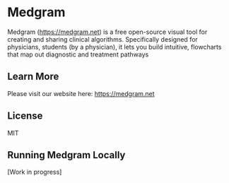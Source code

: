 # Medgram

Medgram (https://medgram.net) is a free open-source visual tool for creating and sharing clinical algorithms. Specifically designed for physicians, students (by a physician), it lets you build intuitive, flowcharts that map out diagnostic and treatment pathways

## Learn More

Please visit our website here: https://medgram.net

## License
MIT

## Running Medgram Locally

[Work in progress]
